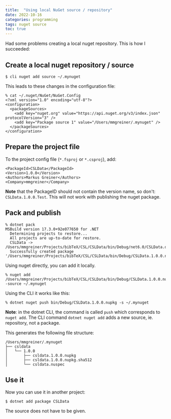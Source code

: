 ```yaml
---
title:  "Using local NuGet source / repository"
date: 2022-10-16
categories: programming
tags: nuget source
toc: true
---
```


Had some problems creating a local nuget repository. This is how I succeeded:

## Create a local nuget repository / source

    $ cli nuget add source ~/.mynuget

This leads to these changes in the configuration file:

    % cat ~/.nuget/NuGet/NuGet.Config
    <?xml version="1.0" encoding="utf-8"?>
    <configuration>
      <packageSources>
        <add key="nuget.org" value="https://api.nuget.org/v3/index.json" protocolVersion="3" />
        <add key="Package source 1" value="/Users/mmgreiner/.mynuget" />
      </packageSources>
    </configuration>


## Prepare the project file

To the project config file (`*.fsproj` or `*.csproj`), add:

    <PackageId>CSLData</PackageId>
    <Version>1.0.0</Version>
    <Authors>Markus Greiner</Authors>
    <Company>mmgreiner</Company>

**Note** that the PackageID should not contain the version name, so don't: `CSLData.1.0.0.Test`. This will not work with publishing the nuget package.

## Pack and publish

    % dotnet pack
    MSBuild version 17.3.0+92e077650 for .NET
      Determining projects to restore...
      All projects are up-to-date for restore.
      CSLData -> /Users/mmgreiner/Projects/bibTeX/CSL/CSLData/bin/Debug/net6.0/CSLData.dll
      Successfully created package '/Users/mmgreiner/Projects/bibTeX/CSL/CSLData/bin/Debug/CSLData.1.0.0.nupkg'.

Using nuget directly, you can add it locally.

    % nuget add /Users/mmgreiner/Projects/bibTeX/CSL/CSLData/bin/Debug/CSLData.1.0.0.nupkg -source ~/.mynuget
 
Using the CLI it works like this: 

    % dotnet nuget push bin/Debug/CSLData.1.0.0.nupkg -s ~/.mynuget

**Note**: in the dotnet CLI, the command is called `push` which corresponds to `nuget add`. The CLI command `dotnet nuget add` adds a new source, ie. repository, not a package.

This generates the following file structure:

    /Users/mmgreiner/.mynuget
    ├── csldata
    │   └── 1.0.0
    │       ├── csldata.1.0.0.nupkg
    │       ├── csldata.1.0.0.nupkg.sha512
    │       └── csldata.nuspec

## Use it
Now you can use it in another project:

    $ dotnet add package CSLData

The source does not have to be given.

